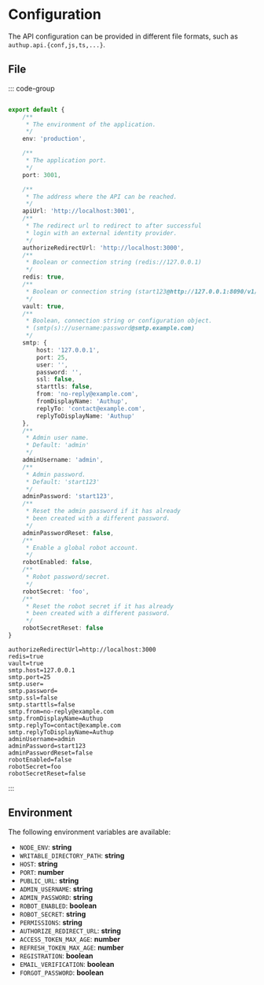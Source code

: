 # Configuration

The API configuration can be provided in different file formats, 
such as `authup.api.{conf,js,ts,...}`.

## File

::: code-group

```typescript [authup.api.ts]

export default {
    /**
     * The environment of the application.
     */
    env: 'production',

    /**
     * The application port.
     */
    port: 3001,

    /**
     * The address where the API can be reached.
     */
    apiUrl: 'http://localhost:3001',
    /**
     * The redirect url to redirect to after successful
     * login with an external identity provider.
     */
    authorizeRedirectUrl: 'http://localhost:3000',
    /**
     * Boolean or connection string (redis://127.0.0.1)
     */
    redis: true,
    /**
     * Boolean or connection string (start123@http://127.0.0.1:8090/v1/)
     */
    vault: true,
    /**
     * Boolean, connection string or configuration object. 
     * (smtp(s)://username:password@smtp.example.com)
     */
    smtp: {
        host: '127.0.0.1', 
        port: 25, 
        user: '', 
        password: '', 
        ssl: false, 
        starttls: false, 
        from: 'no-reply@example.com', 
        fromDisplayName: 'Authup', 
        replyTo: 'contact@example.com', 
        replyToDisplayName: 'Authup'
    },
    /**
     * Admin user name.
     * Default: 'admin'
     */
    adminUsername: 'admin',
    /**
     * Admin password.
     * Default: 'start123'
     */
    adminPassword: 'start123',
    /**
     * Reset the admin password if it has already
     * been created with a different password.
     */
    adminPasswordReset: false,
    /**
     * Enable a global robot account.
     */
    robotEnabled: false,
    /**
     * Robot password/secret.
     */
    robotSecret: 'foo',
    /**
     * Reset the robot secret if it has already
     * been created with a different password.
     */
    robotSecretReset: false
}
```

```dotenv [authup.api.conf]
authorizeRedirectUrl=http://localhost:3000
redis=true
vault=true
smtp.host=127.0.0.1
smtp.port=25
smtp.user=
smtp.password=
smtp.ssl=false
smtp.starttls=false
smtp.from=no-reply@example.com
smtp.fromDisplayName=Authup
smtp.replyTo=contact@example.com
smtp.replyToDisplayName=Authup
adminUsername=admin
adminPassword=start123
adminPasswordReset=false
robotEnabled=false
robotSecret=foo
robotSecretReset=false

```
::: 

## Environment

The following environment variables are available:

- `NODE_ENV`: **string**
- `WRITABLE_DIRECTORY_PATH`: **string**
- `HOST`: **string**
- `PORT`: **number**
- `PUBLIC_URL`: **string**
- `ADMIN_USERNAME`: **string**
- `ADMIN_PASSWORD`: **string**
- `ROBOT_ENABLED`: **boolean**
- `ROBOT_SECRET`: **string**
- `PERMISSIONS`: **string**
- `AUTHORIZE_REDIRECT_URL`: **string**
- `ACCESS_TOKEN_MAX_AGE`: **number**
- `REFRESH_TOKEN_MAX_AGE`: **number**
- `REGISTRATION`: **boolean**
- `EMAIL_VERIFICATION`: **boolean**
- `FORGOT_PASSWORD`: **boolean**
